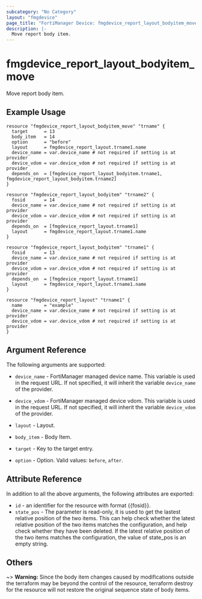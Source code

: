 ```yaml
---
subcategory: "No Category"
layout: "fmgdevice"
page_title: "FortiManager Device: fmgdevice_report_layout_bodyitem_move"
description: |-
  Move report body item.
---
```


# fmgdevice_report_layout_bodyitem_move
Move report body item.

## Example Usage

```hcl
resource "fmgdevice_report_layout_bodyitem_move" "trname" {
  target      = 13
  body_item   = 14
  option      = "before"
  layout      = fmgdevice_report_layout.trname1.name
  device_name = var.device_name # not required if setting is at provider
  device_vdom = var.device_vdom # not required if setting is at provider
  depends_on  = [fmgdevice_report_layout_bodyitem.trname1, fmgdevice_report_layout_bodyitem.trname2]
}

resource "fmgdevice_report_layout_bodyitem" "trname2" {
  fosid       = 14
  device_name = var.device_name # not required if setting is at provider
  device_vdom = var.device_vdom # not required if setting is at provider
  depends_on  = [fmgdevice_report_layout.trname1]
  layout      = fmgdevice_report_layout.trname1.name
}

resource "fmgdevice_report_layout_bodyitem" "trname1" {
  fosid       = 13
  device_name = var.device_name # not required if setting is at provider
  device_vdom = var.device_vdom # not required if setting is at provider
  depends_on  = [fmgdevice_report_layout.trname1]
  layout      = fmgdevice_report_layout.trname1.name
}

resource "fmgdevice_report_layout" "trname1" {
  name        = "example"
  device_name = var.device_name # not required if setting is at provider
  device_vdom = var.device_vdom # not required if setting is at provider
}
```

## Argument Reference


The following arguments are supported:

* `device_name` - FortiManager managed device name. This variable is used in the request URL. If not specified, it will inherit the variable `device_name` of the provider.
* `device_vdom` - FortiManager managed device vdom. This variable is used in the request URL. If not specified, it will inherit the variable `device_vdom` of the provider.
* `layout` - Layout.
* `body_item` - Body Item.

* `target` - Key to the target entry.
* `option` - Option. Valid values: `before`, `after`.


## Attribute Reference

In addition to all the above arguments, the following attributes are exported:
* `id` - an identifier for the resource with format {{fosid}}.
* `state_pos` - The parameter is read-only, it is used to get the lastest relative position of the two items. This can help check whether the latest relative position of the two items matches the configuration, and help check whether they have been deleted. If the latest relative position of the two items matches the configuration, the value of state_pos is an empty string.

## Others

~> **Warning:** Since the body item changes caused by modifications outside the terraform may be beyond the control of the resource, terraform destroy for the resource will not restore the original sequence state of body items.
